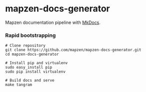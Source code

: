 # mapzen-docs-generator

Mapzen documentation pipeline with [MkDocs](http://www.mkdocs.org/).

### Rapid bootstrapping

```shell
# Clone repository
git clone https://github.com/mapzen/mapzen-docs-generator.git
cd mapzen-docs-generator

# Install pip and virtualenv
sudo easy_install pip
sudo pip install virtualenv

# Build docs and serve
make tangram
```
